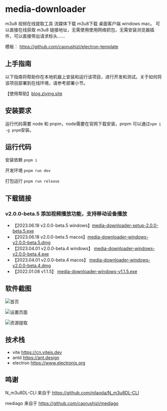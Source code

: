 # media-downloader

m3u8 视频在线提取工具 流媒体下载 m3u8下载 桌面客户端 windows mac。
可以直接在线获取 m3u8 链接地址，无需使用使用网络抓包，无需安装浏览器插件，可以直接带出请求标头……

模板： <https://github.com/caorushizi/electron-template>

## 上手指南

以下指南将帮助你在本地机器上安装和运行该项目，进行开发和测试。关于如何将该项目部署到在线环境，请参考部署小节。

【使用帮助】[blog.ziying.site](https://ziying.site/post/media-downloader-how-to-use/?from=github)

## 安装要求

运行代码需要 node 和 pnpm，node需要在官网下载安装，pnpm 可以通过`npm i -g pnpm`安装。

## 运行代码

安装依赖 `pnpm i`

开发环境 `pnpm run dev`

打包运行 `pnpm run release`

## 下载链接

### v2.0.0-beta.5 添加视频播放功能，支持移动设备播放

- 【2023.06.18 v2.0.0-beta.5 windows】[media-downloader-setup-2.0.0-beta.5.exe](https://github.com/caorushizi/m3u8-downloader/releases/download/v2.0.0-beta.5/media-downloader-setup-2.0.0-beta.5.exe)
- 【2023.06.18 v2.0.0-beta.5 macos】[media-downloader-windows-v2.0.0-beta.5.dmg](https://github.com/caorushizi/m3u8-downloader/releases/download/v2.0.0-beta.5/media-downloader-setup-2.0.0-beta.5.dmg)
- 【2023.04.01 v2.0.0-beta.4 windows】 [media-downloader-windows-v2.0.0-beta.4.exe](https://github.com/caorushizi/m3u8-downloader/releases/download/v2.0.0-beta.4/media-downloader-setup-2.0.0-beta.4.exe)
- 【2023.04.01 v2.0.0-beta.4 macos】 [media-downloader-windows-v2.0.0-beta.4.dmg](https://github.com/caorushizi/m3u8-downloader/releases/download/v2.0.0-beta.4/media-downloader-setup-2.0.0-beta.4.dmg)
- 【2022.01.08 v1.1.5】 [media-downloader-windows-v1.1.5.exe](https://github.com/caorushizi/m3u8-downloader/releases/download/1.1.5/media-downloader-setup-1.1.5.exe)

## 软件截图

![首页](https://raw.githubusercontent.com/caorushizi/m3u8-downloader/master/screenshot/home-page.png)

![设置页面](https://raw.githubusercontent.com/caorushizi/m3u8-downloader/master/screenshot/setting-page.png)

![资源提取](https://raw.githubusercontent.com/caorushizi/m3u8-downloader/master/screenshot/browser-page.png)

## 技术栈

- vite <https://cn.vitejs.dev>
- antd <https://ant.design>
- electron <https://www.electronjs.org>

## 鸣谢

N_m3u8DL-CLI 来自于 <https://github.com/nilaoda/N_m3u8DL-CLI>

mediago 来自于 <https://github.com/caorushizi/mediago>

